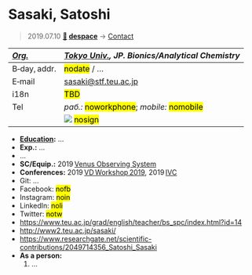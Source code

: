 # Sasaki, Satoshi
> 2019.07.10 **[🚀](../index/index.md) [despace](index.md)** → [Contact](contact.md)

|*[Org.](contact.md)*|*[Tokyo Univ.](zz_tokyo_univ.md), JP. Bionics/Analytical Chemistry*|
|:--|:--|
|B‑day, addr.| <mark>nodate</mark> / … |
|E‑mail| <sasaki@stf.teu.ac.jp> |
|i18n| <mark>TBD</mark> |
|Tel|*раб.:* <mark>noworkphone</mark>; *mobile:* <mark>nomobile</mark> |
|| ![](f/contact/s/sasaki_001_photo.jpg) <mark>nosign</mark> |

   - **[Education](edu.md):** …
   - **Exp.:** …
   - …
   - **SC/Equip.:** 2019 [Venus Observing System](venus_observing_system.md)
   - **Conferences:** 2019 [VD Workshop 2019](vdws2019.md), 2019 [IVC](ivc_2019.md)
   - Git: …
   - Facebook: <mark>nofb</mark>
   - Instagram: <mark>noin</mark>
   - LinkedIn: <mark>noli</mark>
   - Twitter: <mark>notw</mark>
   - <https://www.teu.ac.jp/grad/english/teacher/bs_spc/index.html?id=14>
   - <http://www2.teu.ac.jp/sasaki/>
   - <https://www.researchgate.net/scientific-contributions/2049714356_Satoshi_Sasaki>
   - **As a person:**
      1. …
